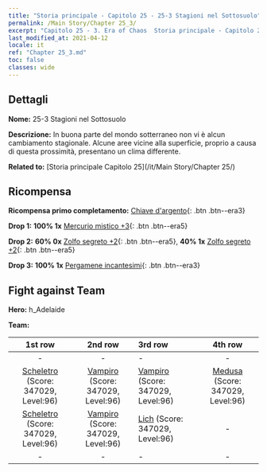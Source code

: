 ```yaml
---
title: "Storia principale - Capitolo 25 - 25-3 Stagioni nel Sottosuolo"
permalink: /Main Story/Chapter 25_3/
excerpt: "Capitolo 25 - 3. Era of Chaos  Storia principale - Capitolo 25_3. 25-3 Stagioni nel Sottosuolo"
last_modified_at: 2021-04-12
locale: it
ref: "Chapter 25_3.md"
toc: false
classes: wide
---
```


## Dettagli

 **Nome:** 25-3 Stagioni nel Sottosuolo

 **Descrizione:** In buona parte del mondo sotterraneo non vi è alcun cambiamento stagionale. Alcune aree vicine alla superficie, proprio a causa di questa prossimità, presentano un clima differente.

 **Related to:** [Storia principale Capitolo 25](/it/Main Story/Chapter 25/)

## Ricompensa

 **Ricompensa primo completamento:** [Chiave d'argento](/it/Items/con_693/){: .btn .btn--era3}

 **Drop 1:** **100% 1x** [Mercurio mistico +3](/it/Items/mat_84/){: .btn .btn--era5}

 **Drop 2:** **60% 0x** [Zolfo segreto +2](/it/Items/mat_78/){: .btn .btn--era5}, **40% 1x** [Zolfo segreto +2](/it/Items/mat_78/){: .btn .btn--era5}

 **Drop 3:** **100% 1x** [Pergamene incantesimi](/it/Items/con_694/){: .btn .btn--era3}


## Fight against Team
 **Hero:** h_Adelaide

 **Team:**


  | 1st row | 2nd row | 3rd row | 4th row |
  |:----:|:----:|:----|:----:|
  | - | - | - | - |
  | [Scheletro](/it/units/Skeleton/) (Score: 347029, Level:96)  | [Vampiro](/it/units/Vampire/) (Score: 347029, Level:96)  | [Vampiro](/it/units/Vampire/) (Score: 347029, Level:96)  | [Medusa](/it/units/Medusa/) (Score: 347029, Level:96)  |
  | [Scheletro](/it/units/Skeleton/) (Score: 347029, Level:96)  | [Vampiro](/it/units/Vampire/) (Score: 347029, Level:96)  | [Lich](/it/units/Lich/) (Score: 347029, Level:96)  | - |
  | - | - | - | - |


